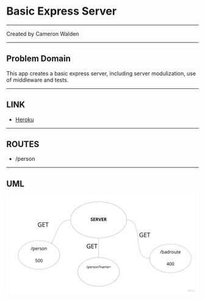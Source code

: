 # Basic Express Server

***

Created by Cameron Walden

***

## Problem Domain

This app creates a basic express server, including server modulization, use of middleware and tests.

***

## LINK

- [Heroku](https://cameron-basic-express-server.herokuapp.com/)

***

## ROUTES

- /person

***

## UML

<img src = "./img/lab02uml.jpg">